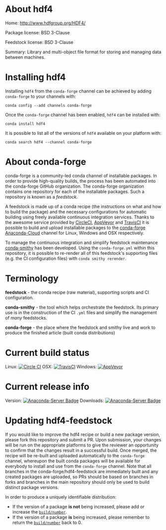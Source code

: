 About hdf4
==========

Home: http://www.hdfgroup.org/HDF4/

Package license: BSD 3-Clause

Feedstock license: BSD 3-Clause

Summary: Library and multi-object file format for storing and managing data between machines.



Installing hdf4
===============

Installing `hdf4` from the `conda-forge` channel can be achieved by adding `conda-forge` to your channels with:

```
conda config --add channels conda-forge
```

Once the `conda-forge` channel has been enabled, `hdf4` can be installed with:

```
conda install hdf4
```

It is possible to list all of the versions of `hdf4` available on your platform with:

```
conda search hdf4 --channel conda-forge
```



About conda-forge
=================

conda-forge is a community-led conda channel of installable packages.
In order to provide high-quality builds, the process has been automated into the
conda-forge GitHub organization. The conda-forge organization contains one repository
for each of the installable packages. Such a repository is known as a *feedstock*.

A feedstock is made up of a conda recipe (the instructions on what and how to build
the package) and the necessary configurations for automatic building using freely
available continuous integration services. Thanks to the awesome service provided by
[CircleCI](https://circleci.com/), [AppVeyor](http://www.appveyor.com/)
and [TravisCI](https://travis-ci.org/) it is possible to build and upload installable
packages to the [conda-forge](https://anaconda.org/conda-forge)
[Anaconda-Cloud](http://docs.anaconda.org/) channel for Linux, Windows and OSX respectively.

To manage the continuous integration and simplify feedstock maintenance
[conda-smithy](http://github.com/conda-forge/conda-smithy) has been developed.
Using the ``conda-forge.yml`` within this repository, it is possible to re-render all of
this feedstock's supporting files (e.g. the CI configuration files) with ``conda smithy rerender``.


Terminology
===========

**feedstock** - the conda recipe (raw material), supporting scripts and CI configuration.

**conda-smithy** - the tool which helps orchestrate the feedstock.
                   Its primary use is in the construction of the CI ``.yml`` files
                   and simplify the management of *many* feedstocks.

**conda-forge** - the place where the feedstock and smithy live and work to
                  produce the finished article (built conda distributions)

Current build status
====================

Linux: [![Circle CI](https://circleci.com/gh/conda-forge/hdf4-feedstock.svg?style=shield)](https://circleci.com/gh/conda-forge/hdf4-feedstock)
OSX: [![TravisCI](https://travis-ci.org/conda-forge/hdf4-feedstock.svg?branch=master)](https://travis-ci.org/conda-forge/hdf4-feedstock)
Windows: [![AppVeyor](https://ci.appveyor.com/api/projects/status/github/conda-forge/hdf4-feedstock?svg=True)](https://ci.appveyor.com/project/conda-forge/hdf4-feedstock/branch/master)

Current release info
====================
Version: [![Anaconda-Server Badge](https://anaconda.org/conda-forge/hdf4/badges/version.svg)](https://anaconda.org/conda-forge/hdf4)
Downloads: [![Anaconda-Server Badge](https://anaconda.org/conda-forge/hdf4/badges/downloads.svg)](https://anaconda.org/conda-forge/hdf4)


Updating hdf4-feedstock
=======================

If you would like to improve the hdf4 recipe or build a new
package version, please fork this repository and submit a PR. Upon submission,
your changes will be run on the appropriate platforms to give the reviewer an
opportunity to confirm that the changes result in a successful build. Once
merged, the recipe will be re-built and uploaded automatically to the
`conda-forge` channel, whereupon the built conda packages will be available for
everybody to install and use from the `conda-forge` channel.
Note that all branches in the conda-forge/hdf4-feedstock are
immediately built and any created packages are uploaded, so PRs should be based
on branches in forks and branches in the main repository should only be used to
build distinct package versions.

In order to produce a uniquely identifiable distribution:
 * If the version of a package **is not** being increased, please add or increase
   the [``build/number``](http://conda.pydata.org/docs/building/meta-yaml.html#build-number-and-string).
 * If the version of a package **is** being increased, please remember to return
   the [``build/number``](http://conda.pydata.org/docs/building/meta-yaml.html#build-number-and-string)
   back to 0.
